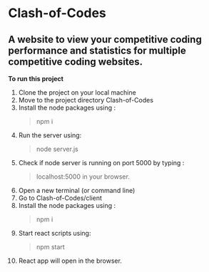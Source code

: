 # Clash-of-Codes

## A website to view your competitive coding performance and statistics for multiple competitive coding websites.

**To run this project**

1. Clone the project on your local machine
2. Move to the project directory Clash-of-Codes
3. Install the node packages using :
   > npm i
4. Run the server using:
   > node server.js
5. Check if node server is running on port 5000 by typing :
   > localhost:5000
   in your browser.
6. Open a new terminal (or command line)
7. Go to Clash-of-Codes/client
8. Install the node packages using :
   > npm i
9. Start react scripts using:
   > npm start
10. React app will open in the browser.
